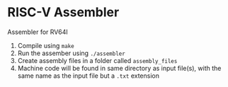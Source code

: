 # RISC-V Assembler

Assembler for RV64I

1. Compile using `make`
2. Run the assember using `./assembler`
3. Create assembly files in a folder called `assembly_files`
4. Machine code will be found in same directory as input file(s), with the same name as the input file but a `.txt` extension